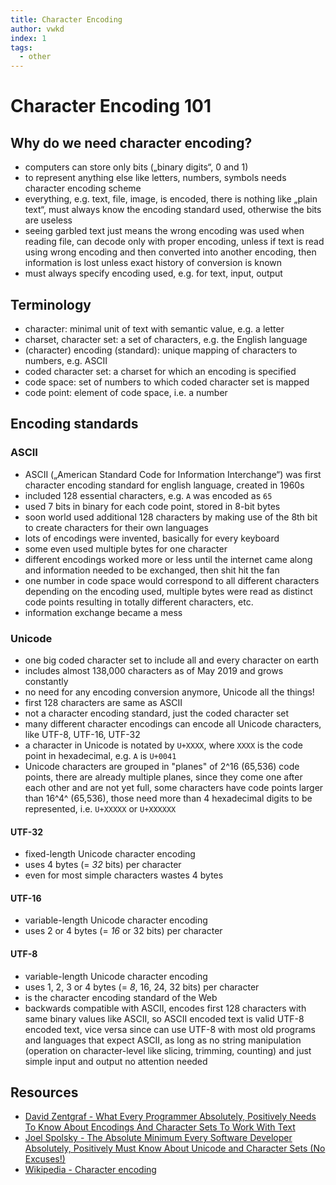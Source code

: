 ```yaml
---
title: Character Encoding 
author: vwkd
index: 1
tags:
  - other
---
```

# Character Encoding 101



## Why do we need character encoding?

- computers can store only bits („binary digits“, 0 and 1)
- to represent anything else like letters, numbers, symbols needs character encoding scheme
- everything, e.g. text, file, image, is encoded, there is nothing like „plain text“, must always know the encoding standard used, otherwise the bits are useless
- seeing garbled text just means the wrong encoding was used when reading file, can decode only with proper encoding, unless if text is read using wrong encoding and then converted into another encoding, then information is lost unless exact history of conversion is known
- must always specify encoding used, e.g. for text, input, output



## Terminology

- character: minimal unit of text with semantic value, e.g. a letter
- charset, character set: a set of characters, e.g. the English language
- (character) encoding (standard): unique mapping of characters to numbers, e.g. ASCII
- coded character set: a charset for which an encoding is specified
- code space: set of numbers to which coded character set is mapped
- code point: element of code space, i.e. a number



## Encoding standards

### ASCII

- ASCII („American Standard Code for Information Interchange“) was first character encoding standard for english language, created in 1960s
- included 128 essential characters, e.g. `A` was encoded as `65`
- used 7 bits in binary for each code point, stored in 8-bit bytes
- soon world used additional 128 characters by making use of the 8th bit to create characters for their own languages
- lots of encodings were invented, basically for every keyboard
- some even used multiple bytes for one character
- different encodings worked more or less until the internet came along and information needed to be exchanged, then shit hit the fan
- one number in code space would correspond to all different characters depending on the encoding used, multiple bytes were read as distinct code points resulting in totally different characters, etc.
- information exchange became a mess

### Unicode

- one big coded character set to include all and every character on earth
- includes almost 138,000 characters as of May 2019 and grows constantly
- no need for any encoding conversion anymore, Unicode all the things!
- first 128 characters are same as ASCII
- not a character encoding standard, just the coded character set
- many different character encodings can encode all Unicode characters, like UTF-8, UTF-16, UTF-32
- a character in Unicode is notated by `U+XXXX`, where `XXXX` is the code point in hexadecimal, e.g. `A` is `U+0041`
- Unicode characters are grouped in "planes" of 2^16 (65,536) code points, there are already multiple planes, since they come one after each other and are not yet full, some characters have code points larger than 16^4^ (65,536), those need more than 4 hexadecimal digits to be represented, i.e. `U+XXXXX` or `U+XXXXXX`

#### UTF-32

- fixed-length Unicode character encoding
- uses 4 bytes (= _32_ bits) per character
- even for most simple characters wastes 4 bytes

#### UTF-16

- variable-length Unicode character encoding
- uses 2 or 4 bytes (= _16_ or 32 bits) per character

#### UTF-8

- variable-length Unicode character encoding
- uses 1, 2, 3 or 4 bytes (= _8_, 16, 24, 32 bits) per character
- is the character encoding standard of the Web
- backwards compatible with ASCII, encodes first 128 characters with same binary values like ASCII, so ASCII encoded text is valid UTF-8 encoded text, vice versa since can use UTF-8 with most old programs and languages that expect ASCII, as long as no string manipulation (operation on character-level like slicing, trimming, counting) and just simple input and output no attention needed



## Resources

- [David Zentgraf - What Every Programmer Absolutely, Positively Needs To Know About Encodings And Character Sets To Work With Text](http://kunststube.net/encoding/)
- [Joel Spolsky - The Absolute Minimum Every Software Developer Absolutely, Positively Must Know About Unicode and Character Sets (No Excuses!)](https://www.joelonsoftware.com/2003/10/08/the-absolute-minimum-every-software-developer-absolutely-positively-must-know-about-unicode-and-character-sets-no-excuses/)
- [Wikipedia - Character encoding](https://en.wikipedia.org/wiki/Character_encoding)